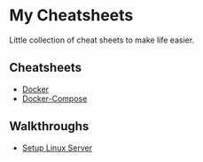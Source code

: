 # My Cheatsheets

Little collection of cheat sheets to make life easier.

## Cheatsheets

- [Docker](docker.md)
- [Docker-Compose](docker-compose.md)

## Walkthroughs

- [Setup Linux Server](linux-server.md)
